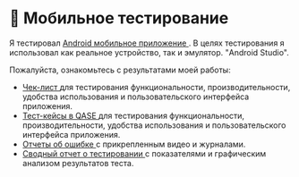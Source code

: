 # 📱 Мобильное тестирование

Я тестировал <a href="https://drive.google.com/file/d/1IkqWnm6z293ETG0MdveKTjrsrWd7WQHz/view?usp=sharing"> Android мобильное приложение </a>. В целях тестирования я использовал как реальное устройство, так и эмулятор. "Android Studio". 

Пожалуйста, ознакомьтесь с результатами моей работы: 
 <ul>
<li>  <a href="https://docs.google.com/spreadsheets/d/1qvEfYCXpsCbv3nTwqxK356kBsuaIwByey4W5Aj6KNUs/edit?usp=drive_link"> Чек-лист </a> для тестирования функциональности, производительности, удобства использования и пользовательского интерфейса приложения. </li> 
<li>  <a href="https://drive.google.com/file/d/1tLQB4kSFrv50k-7G8YXEofC-W_GOkiAD/view?usp=drive_link"> Тест-кейсы в QASE </a> для тестирования функциональности, производительности, удобства использования и пользовательского интерфейса приложения. </li>
<li>  <a href="https://github.com/Baidak-Evgenii/ArtsiomRusau_Course/tree/master/Bug_report/3.%20%D0%94%D0%BB%D1%8F%20%D0%BC%D0%BE%D0%B1%D0%B8%D0%BB%D1%8C%D0%BD%D0%BE%D0%B3%D0%BE%20%D0%BF%D1%80%D0%B8%D0%BB%D0%BE%D0%B6%D0%B5%D0%BD%D0%B8%D1%8F"> Отчеты об ошибке </a> с прикрепленным видео и журналами. </li>
 <li>  <a href="https://drive.google.com/file/d/1omvXYyibHPN04zTRJGaonIuK1i8p0l-_/view?usp=drive_link"> Сводный отчет о тестировании </a> с показателями и графическим анализом результатов теста. </li>
 
</ul>

